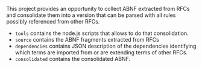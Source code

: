 This project provides an opportunity to collect ABNF extracted from RFCs and consolidate them into a version that can be parsed with all rules possibly referenced from other RFCs.

* `tools` contains the node.js scripts that allows to do that consolidation.
* `source` contains the ABNF fragments extracted from RFCs
* `dependencies` contains JSON description of the dependencies identifying which terms are imported from or are extending terms of other RFCs.
* `consolidated` contains the consolidated ABNF.
